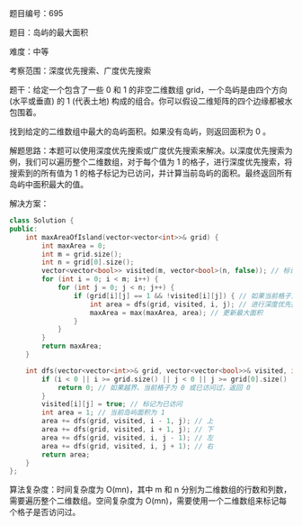 题目编号：695

题目：岛屿的最大面积

难度：中等

考察范围：深度优先搜索、广度优先搜索

题干：给定一个包含了一些 0 和 1 的非空二维数组 grid，一个岛屿是由四个方向 (水平或垂直) 的 1 (代表土地) 构成的组合。你可以假设二维矩阵的四个边缘都被水包围着。

找到给定的二维数组中最大的岛屿面积。如果没有岛屿，则返回面积为 0 。

解题思路：本题可以使用深度优先搜索或广度优先搜索来解决。以深度优先搜索为例，我们可以遍历整个二维数组，对于每个值为 1 的格子，进行深度优先搜索，将搜索到的所有值为 1 的格子标记为已访问，并计算当前岛屿的面积。最终返回所有岛屿中面积最大的值。

解决方案：

```cpp
class Solution {
public:
    int maxAreaOfIsland(vector<vector<int>>& grid) {
        int maxArea = 0;
        int m = grid.size();
        int n = grid[0].size();
        vector<vector<bool>> visited(m, vector<bool>(n, false)); // 标记是否访问过
        for (int i = 0; i < m; i++) {
            for (int j = 0; j < n; j++) {
                if (grid[i][j] == 1 && !visited[i][j]) { // 如果当前格子为 1 且未访问过
                    int area = dfs(grid, visited, i, j); // 进行深度优先搜索
                    maxArea = max(maxArea, area); // 更新最大面积
                }
            }
        }
        return maxArea;
    }

    int dfs(vector<vector<int>>& grid, vector<vector<bool>>& visited, int i, int j) {
        if (i < 0 || i >= grid.size() || j < 0 || j >= grid[0].size() || grid[i][j] == 0 || visited[i][j]) {
            return 0; // 如果越界、当前格子为 0 或已访问过，返回 0
        }
        visited[i][j] = true; // 标记为已访问
        int area = 1; // 当前岛屿面积为 1
        area += dfs(grid, visited, i - 1, j); // 上
        area += dfs(grid, visited, i + 1, j); // 下
        area += dfs(grid, visited, i, j - 1); // 左
        area += dfs(grid, visited, i, j + 1); // 右
        return area;
    }
};
```

算法复杂度：时间复杂度为 O(mn)，其中 m 和 n 分别为二维数组的行数和列数，需要遍历整个二维数组。空间复杂度为 O(mn)，需要使用一个二维数组来标记每个格子是否访问过。